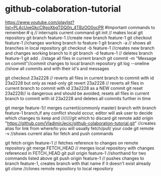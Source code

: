 # github-colaboration-tutorial
https://www.youtube.com/playlist?list=PL4cUxeGkcC9goXbgTDQ0n_4TBzOO0ocPR
#Important commands to remember:#
q // interrupts current command
git init // makes local git repository 
git branch feature-1 //create new branch feature-1
git checkout feature-1 //changes working branch to feature-1
git branch -a // shows all branches in local repository
git checkout -b feature-1 //creates new branch and changes working branch to it
git branch -d feature-1 // deletes branch feature-1
git add . //stage all files in current branch
git commit -m "Message on commit"//commit changes to local branch repository
git log --oneline //show all commits and with their id's and messages

git checkout 23a2228 // reverts all files in current branch to commit with id 23a2228 but only as read-only
git revert 23a2228 // reverts all files in current branch to commit with id 23a2228 as a NEW commit
git reset 23a2228// is dangerous and should be avoided, resets all files in current branch to commit with id 23a2228 and deletes all commits further in time

git merge feature-1// merges current(commonly master) branch  with branch feature-1 branch,if any conflict should occur, editor will ask user to decide which changes to keep and ///////git which to discard
git remote add origin "https://github.com/VladimirJecic/github-colaboration-tutorial.git" //creates alias for link from where/to you will usually fetch/pull/ your code
git remote -v //shows current alias for fetch and push commands

git fetch origin feature-1 // fetches reference to changes on remote repository
git merge FETCH_HEAD // merges local repository with changes referenced in FETCH_HEAD
git pull origin feature-1 //shorthand for two commands listed above 
git push origin feature-1 // pushes changes to branch feature-1, creates branch with that name if it doesn't exist already
git clone //clones remote repository to local repository